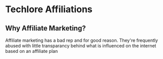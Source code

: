 # Techlore Affiliations

## Why Affiliate Marketing?
Affiliate marketing has a bad rep and for good reason. They're frequently abused with little transparancy behind what is influenced on the internet based on an affiliate plan
